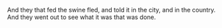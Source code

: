 And they that fed the swine fled, and told it in the city, and in the country. And they went out to see what it was that was done.

